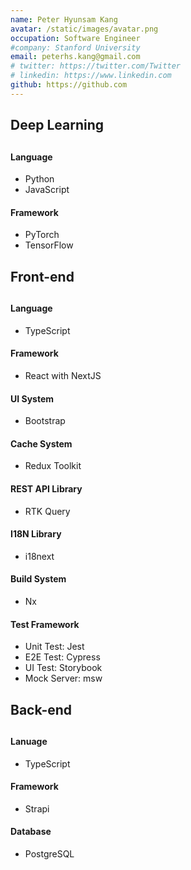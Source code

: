 ```yaml
---
name: Peter Hyunsam Kang
avatar: /static/images/avatar.png
occupation: Software Engineer
#company: Stanford University
email: peterhs.kang@gmail.com
# twitter: https://twitter.com/Twitter
# linkedin: https://www.linkedin.com
github: https://github.com
---
```


##
## Deep Learning
##

#### Language
- Python
- JavaScript

#### Framework
- PyTorch
- TensorFlow

##
## Front-end
##

#### Language
- TypeScript

#### Framework
- React with NextJS

#### UI System
- Bootstrap

#### Cache System
- Redux Toolkit

#### REST API Library
- RTK Query

#### I18N Library
- i18next

#### Build System
- Nx

#### Test Framework
- Unit Test: Jest
- E2E Test: Cypress
- UI Test: Storybook
- Mock Server: msw

##
## Back-end
##

#### Lanuage
- TypeScript

#### Framework
- Strapi

#### Database
- PostgreSQL
